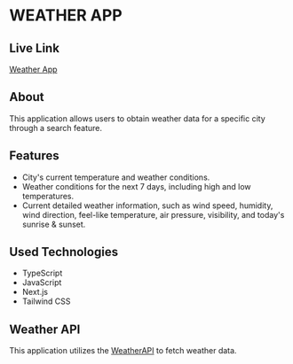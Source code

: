 # WEATHER APP

## Live Link

[Weather App](https://weather-nextjs-mu.vercel.app)

## About

This application allows users to obtain weather data for a specific city through a search feature.

## Features

- City's current temperature and weather conditions.
- Weather conditions for the next 7 days, including high and low temperatures.
- Current detailed weather information, such as wind speed, humidity, wind direction, feel-like temperature, air pressure, visibility, and today's sunrise & sunset.

## Used Technologies

- TypeScript
- JavaScript
- Next.js
- Tailwind CSS

## Weather API

This application utilizes the [WeatherAPI](https://www.weatherapi.com) to fetch weather data.





